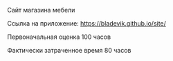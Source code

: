 Сайт магазина мебели

Ссылка на приложение:
https://bladevik.github.io/site/

Первоначальная оценка
100 часов

Фактически затраченное время
80 часов




